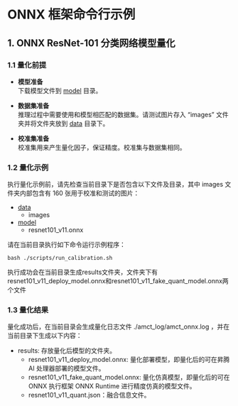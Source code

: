 # ONNX 框架命令行示例

## 1. ONNX ResNet-101 分类网络模型量化

### 1.1 量化前提

+ **模型准备**  
下载模型文件到 [model](./model/) 目录。

+ **数据集准备**  
推理过程中需要使用和模型相匹配的数据集。请测试图片存入 “images” 文件夹并将文件夹放到 [data](./data/) 目录下。

+ **校准集准备**  
校准集用来产生量化因子，保证精度。校准集与数据集相同。

### 1.2 量化示例

执行量化示例前，请先检查当前目录下是否包含以下文件及目录，其中 images 文件夹内部包含有 160 张用于校准和测试的图片：

+ [data](./data/)
  + images
+ [model](./model/)
  + resnet101_v11.onnx

请在当前目录执行如下命令运行示例程序：
```none
bash ./scripts/run_calibration.sh
```
执行成功会在当前目录生成results文件夹，文件夹下有resnet101_v11_deploy_model.onnx和resnet101_v11_fake_quant_model.onnx两个文件

### 1.3 量化结果

量化成功后，在当前目录会生成量化日志文件 ./amct_log/amct_onnx.log ，并在当前目录下生成以下内容：

+ results: 存放量化后模型的文件夹。
  + resnet101_v11_deploy_model.onnx: 量化部署模型，即量化后的可在昇腾 AI 处理器部署的模型文件。
  + resnet101_v11_fake_quant_model.onnx: 量化仿真模型，即量化后的可在 ONNX 执行框架 ONNX Runtime 进行精度仿真的模型文件。
  + resnet101_v11_quant.json：融合信息文件。


